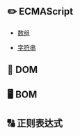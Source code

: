 ## :pencil2: ECMAScript

- [数组](https://github.com/huqiyao/StudyNotes/blob/master/ECMAScript/%E6%95%B0%E7%BB%84/index.md)

- [字符串](https://github.com/huqiyao/StudyNotes/blob/master/ECMAScript/%E5%AD%97%E7%AC%A6%E4%B8%B2/index.md)

##  :book: DOM



##  :desktop_computer:​ BOM


## :capital_abcd:​ 正则表达式
